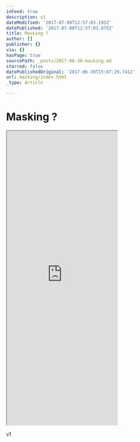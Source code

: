 ```yaml
---
inFeed: true
description: v1
dateModified: '2017-07-08T12:57:03.195Z'
datePublished: '2017-07-08T12:57:03.875Z'
title: Masking ?
author: []
publisher: {}
via: {}
hasPage: true
sourcePath: _posts/2017-06-30-masking.md
starred: false
datePublishedOriginal: '2017-06-30T15:07:29.741Z'
url: masking/index.html
_type: Article

---
```

# Masking ?

<iframe src="https://the-grid.github.io/ed-userhtml/?g=eJylkMtOwzAQRff-CiubQqXEKzZJmj9ALFmP3ZFr6heeiaK24t9Jq0g0gNiwPldn7p2e-ORxEA34fICaoVhkeRFSBqBj7QJYbOVY_MPmwJypVWqapkZrB7oxKShKxoEP6hp_anK0m8dOqu1LZpei3KN8Bnofcatm5SLNidyVtgYjY-m-SEj7-Zofg4sQDd4RcueZmBQZXOzEDdQT6qPj-n9NX2-Spd9K-WvPVeJbqx-cT3m950OIXi0vF70LVhoPRLvq_v2VpGJ21d8rKIPB5i3bauh1UYP4BFZbmEU" height="800" style=""></iframe>

v1